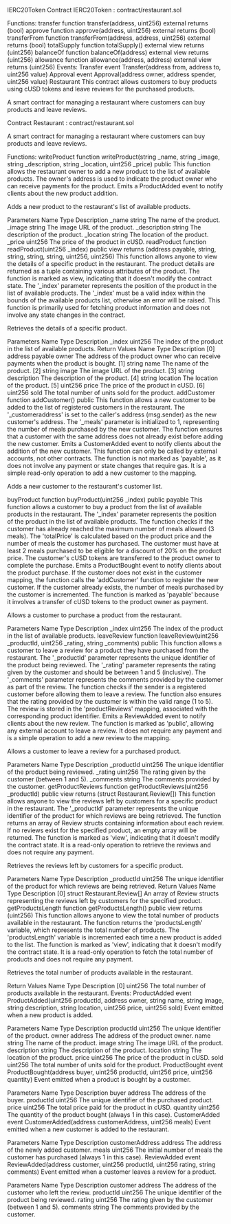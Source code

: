 IERC20Token
Contract
IERC20Token : contract/restaurant.sol

Functions:
transfer
function transfer(address, uint256) external returns (bool)
approve
function approve(address, uint256) external returns (bool)
transferFrom
function transferFrom(address, address, uint256) external returns (bool)
totalSupply
function totalSupply() external view returns (uint256)
balanceOf
function balanceOf(address) external view returns (uint256)
allowance
function allowance(address, address) external view returns (uint256)
Events:
Transfer
event Transfer(address from, address to, uint256 value)
Approval
event Approval(address owner, address spender, uint256 value)
Restaurant
This contract allows customers to buy products using cUSD tokens and leave reviews for the purchased products.

A smart contract for managing a restaurant where customers can buy products and leave reviews.

Contract
Restaurant : contract/restaurant.sol

A smart contract for managing a restaurant where customers can buy products and leave reviews.

Functions:
writeProduct
function writeProduct(string _name, string _image, string _description, string _location, uint256 _price) public
This function allows the restaurant owner to add a new product to the list of available products. The owner's address is used to indicate the product owner who can receive payments for the product. Emits a ProductAdded event to notify clients about the new product addition.

Adds a new product to the restaurant's list of available products.

Parameters
Name	Type	Description
_name	string	The name of the product.
_image	string	The image URL of the product.
_description	string	The description of the product.
_location	string	The location of the product.
_price	uint256	The price of the product in cUSD.
readProduct
function readProduct(uint256 _index) public view returns (address payable, string, string, string, string, uint256, uint256)
This function allows anyone to view the details of a specific product in the restaurant. The product details are returned as a tuple containing various attributes of the product. The function is marked as view, indicating that it doesn't modify the contract state. The '_index' parameter represents the position of the product in the list of available products. The '_index' must be a valid index within the bounds of the available products list, otherwise an error will be raised. This function is primarily used for fetching product information and does not involve any state changes in the contract.

Retrieves the details of a specific product.

Parameters
Name	Type	Description
_index	uint256	The index of the product in the list of available products.
Return Values
Name	Type	Description
[0]	address payable	owner The address of the product owner who can receive payments when the product is bought.
[1]	string	name The name of the product.
[2]	string	image The image URL of the product.
[3]	string	description The description of the product.
[4]	string	location The location of the product.
[5]	uint256	price The price of the product in cUSD.
[6]	uint256	sold The total number of units sold for the product.
addCustomer
function addCustomer() public
This function allows a new customer to be added to the list of registered customers in the restaurant. The '_customeraddress' is set to the caller's address (msg.sender) as the new customer's address. The '_meals' parameter is initialized to 1, representing the number of meals purchased by the new customer. The function ensures that a customer with the same address does not already exist before adding the new customer. Emits a CustomerAdded event to notify clients about the addition of the new customer. This function can only be called by external accounts, not other contracts. The function is not marked as 'payable', as it does not involve any payment or state changes that require gas. It is a simple read-only operation to add a new customer to the mapping.

Adds a new customer to the restaurant's customer list.

buyProduct
function buyProduct(uint256 _index) public payable
This function allows a customer to buy a product from the list of available products in the restaurant. The '_index' parameter represents the position of the product in the list of available products. The function checks if the customer has already reached the maximum number of meals allowed (3 meals). The 'totalPrice' is calculated based on the product price and the number of meals the customer has purchased. The customer must have at least 2 meals purchased to be eligible for a discount of 20% on the product price. The customer's cUSD tokens are transferred to the product owner to complete the purchase. Emits a ProductBought event to notify clients about the product purchase. If the customer does not exist in the customer mapping, the function calls the 'addCustomer' function to register the new customer. If the customer already exists, the number of meals purchased by the customer is incremented. The function is marked as 'payable' because it involves a transfer of cUSD tokens to the product owner as payment.

Allows a customer to purchase a product from the restaurant.

Parameters
Name	Type	Description
_index	uint256	The index of the product in the list of available products.
leaveReview
function leaveReview(uint256 _productId, uint256 _rating, string _comments) public
This function allows a customer to leave a review for a product they have purchased from the restaurant. The '_productId' parameter represents the unique identifier of the product being reviewed. The '_rating' parameter represents the rating given by the customer and should be between 1 and 5 (inclusive). The '_comments' parameter represents the comments provided by the customer as part of the review. The function checks if the sender is a registered customer before allowing them to leave a review. The function also ensures that the rating provided by the customer is within the valid range (1 to 5). The review is stored in the 'productReviews' mapping, associated with the corresponding product identifier. Emits a ReviewAdded event to notify clients about the new review. The function is marked as 'public', allowing any external account to leave a review. It does not require any payment and is a simple operation to add a new review to the mapping.

Allows a customer to leave a review for a purchased product.

Parameters
Name	Type	Description
_productId	uint256	The unique identifier of the product being reviewed.
_rating	uint256	The rating given by the customer (between 1 and 5).
_comments	string	The comments provided by the customer.
getProductReviews
function getProductReviews(uint256 _productId) public view returns (struct Restaurant.Review[])
This function allows anyone to view the reviews left by customers for a specific product in the restaurant. The '_productId' parameter represents the unique identifier of the product for which reviews are being retrieved. The function returns an array of Review structs containing information about each review. If no reviews exist for the specified product, an empty array will be returned. The function is marked as 'view', indicating that it doesn't modify the contract state. It is a read-only operation to retrieve the reviews and does not require any payment.

Retrieves the reviews left by customers for a specific product.

Parameters
Name	Type	Description
_productId	uint256	The unique identifier of the product for which reviews are being retrieved.
Return Values
Name	Type	Description
[0]	struct Restaurant.Review[]	An array of Review structs representing the reviews left by customers for the specified product.
getProductsLength
function getProductsLength() public view returns (uint256)
This function allows anyone to view the total number of products available in the restaurant. The function returns the 'productsLength' variable, which represents the total number of products. The 'productsLength' variable is incremented each time a new product is added to the list. The function is marked as 'view', indicating that it doesn't modify the contract state. It is a read-only operation to fetch the total number of products and does not require any payment.

Retrieves the total number of products available in the restaurant.

Return Values
Name	Type	Description
[0]	uint256	The total number of products available in the restaurant.
Events:
ProductAdded
event ProductAdded(uint256 productId, address owner, string name, string image, string description, string location, uint256 price, uint256 sold)
Event emitted when a new product is added.

Parameters
Name	Type	Description
productId	uint256	The unique identifier of the product.
owner	address	The address of the product owner.
name	string	The name of the product.
image	string	The image URL of the product.
description	string	The description of the product.
location	string	The location of the product.
price	uint256	The price of the product in cUSD.
sold	uint256	The total number of units sold for the product.
ProductBought
event ProductBought(address buyer, uint256 productId, uint256 price, uint256 quantity)
Event emitted when a product is bought by a customer.

Parameters
Name	Type	Description
buyer	address	The address of the buyer.
productId	uint256	The unique identifier of the purchased product.
price	uint256	The total price paid for the product in cUSD.
quantity	uint256	The quantity of the product bought (always 1 in this case).
CustomerAdded
event CustomerAdded(address customerAddress, uint256 meals)
Event emitted when a new customer is added to the restaurant.

Parameters
Name	Type	Description
customerAddress	address	The address of the newly added customer.
meals	uint256	The initial number of meals the customer has purchased (always 1 in this case).
ReviewAdded
event ReviewAdded(address customer, uint256 productId, uint256 rating, string comments)
Event emitted when a customer leaves a review for a product.

Parameters
Name	Type	Description
customer	address	The address of the customer who left the review.
productId	uint256	The unique identifier of the product being reviewed.
rating	uint256	The rating given by the customer (between 1 and 5).
comments	string	The comments provided by the customer.

